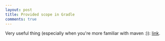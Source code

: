 ```yaml
---
layout: post
title: Provided scope in Gradle
comments: true
---
```


Very useful thing (especially when you're more familiar with maven :)): [link](http://forums.gradle.org/gradle/topics/how_do_i_best_define_dependencies_as_provided).
